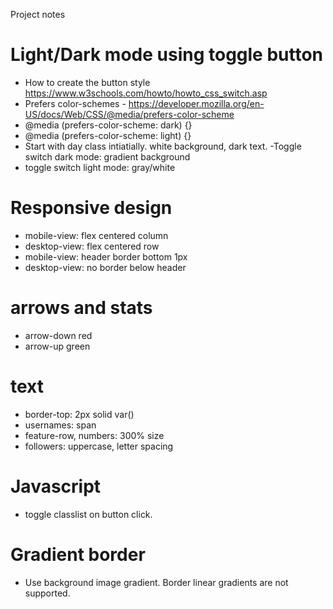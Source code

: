 Project notes


# Light/Dark mode using toggle button 
- How to create the button style https://www.w3schools.com/howto/howto_css_switch.asp
- Prefers color-schemes - https://developer.mozilla.org/en-US/docs/Web/CSS/@media/prefers-color-scheme
- @media (prefers-color-scheme: dark) {}
- @media (prefers-color-scheme: light) {}
- Start with day class intiatially.  white background, dark text.
-Toggle switch dark mode: gradient background
- toggle switch light mode: gray/white 

# Responsive design
- mobile-view: flex centered column
- desktop-view: flex centered row 
- mobile-view: header border bottom 1px
- desktop-view: no border below header


# arrows and stats 
- arrow-down red 
- arrow-up green 

# text 
- border-top: 2px solid var()
- usernames: span
- feature-row, numbers: 300% size
- followers: uppercase, letter spacing

# Javascript
- toggle classlist on button click.

# Gradient border
- Use background image gradient. Border linear gradients are not supported. 